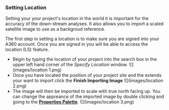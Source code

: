 ### Setting Location
Setting your your project's location in the world it is important for the accuracy of the down-stream analyses. It also allows you to import a scaled satellite image to use as a backgroud reference.

The first step in setting a location is to make sure you are signed into your A360 account. Once you are signed in you will be able to access the location (LS) feature.

- Begin by typing the location of your project into the search box in the upper left hand corner of the *Specify Location* window. 
![](images/location 1.png)
- Once you have located the position of your project site and the extends your want to import click the **Finish Importing Image**
![](images/location 2.png)
- The image will then be imported to scale with true north facing up. You can change the appreance of the imported image by double clicking and going to the [**Properties Palette**](../formit-introduction/tool-bars.md). 
![](images/location 3.png)